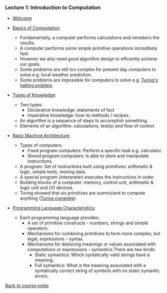 
### Lecture 1: Introduction to Computation

* [Welcome](https://www.youtube.com/watch?v=WdFrWzyYoQg)

* [Basics of Computation](https://www.youtube.com/watch?v=jq5M5Gmf0do):
  * Fundamentally, a computer performs calculations and remebers the results.
  * A computer performs some simple primitive operations incredibely fast.
  * However we also need good algorithm design to efficently achieve our goals.
  * Some problems are still too complex for present day computers to solve e.g. local weather prediction.
  * Some problems are impossible for computers to solve e.g. [Turing's halting problem](https://en.wikipedia.org/wiki/Halting_problem).  


* [Types of Knowledge](https://www.youtube.com/watch?v=-8T8AXxVFZg):
  * Two types:
    * Declarative knowledge: statements of fact
    * Imperative knowledge: how-to methods / recipes.
  * An algorithm is a sequence of steps to accomplish something.
  * Elements of an algorithm: calculations, test(s) and flow of control.


* [Basic Machine Architecture](https://www.youtube.com/watch?v=99LfboDePVE):
  * Types of computers:
    * Fixed program computers: Perform a specific task e.g. calculator.
    * Stored program computers: Is able to store and manipulate instructions.
  * A program: Set of instructions built using primitives: arithmatic & logic, simple tests, moving data.
  * A special program (interpreter) executes the instructions in order.
  * Building blocks of a computer: memory, control unit, arithmetic & logic unit and I/O devices.
  * Turing showed that six primitives are summicient to compute anything ([Turing complete](https://en.wikipedia.org/wiki/Turing_completeness)).


* [Programming Language Characteristics](https://www.youtube.com/watch?v=NYBjfMwpvzs):
  * Each programming language provides:
    * A set of primitive constructs - numbers, strings and simple operators.
    * Mechanisms for combining primitives to form more complex, but legal, expressions - syntax.
    * Mechanisms for deducing meanings or values associated with computations or expressions - symantics.There are two kinds:
      * Static symantics: Which syntatically valid strings have a meaning.
      * Full symantics: What is the meaning associated with a syntatically correct string of symbols with no static symantic errors.

[Back to course notes](../Course_Notes.md)
